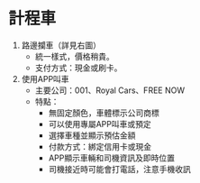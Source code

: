 # 計程車

1. 路邊攔車（詳見右圖）
   * 統一樣式，價格稍貴。
   * 支付方式：現金或刷卡。
1. 使用APP叫車
   * 主要公司：001、Royal Cars、FREE NOW
   * 特點：
     * 無固定顏色，車體標示公司商標
     * 可以使用專屬APP叫車或預定
     * 選擇車種並顯示預估金額
     * 付款方式：綁定信用卡或現金
     * APP顯示車輛和司機資訊及即時位置
     * 司機接近時可能會打電話，注意手機收訊
